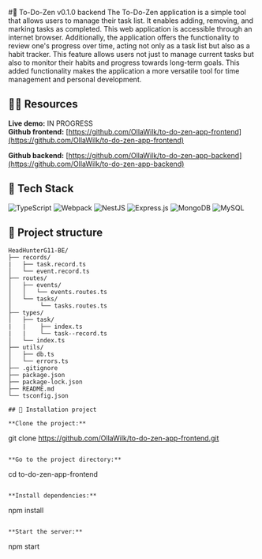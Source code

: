 #:construction_worker: To-Do-Zen v0.1.0 backend
The To-Do-Zen application is a simple tool that allows users to manage their task list. It enables adding, removing, and marking tasks as completed. This web application is accessible through an internet browser. Additionally, the application offers the functionality to review one's progress over time, acting not only as a task list but also as a habit tracker. This feature allows users not just to manage current tasks but also to monitor their habits and progress towards long-term goals. This added functionality makes the application a more versatile tool for time management and personal development.

## 🧘‍♀️ Resources

**Live demo:** IN PROGRESS \
**Github frontend:** [https://github.com/OllaWilk/to-do-zen-app-frontend](https://github.com/OllaWilk/to-do-zen-app-frontend)

**Github backend:** [https://github.com/OllaWilk/to-do-zen-app-backend](https://github.com/OllaWilk/to-do-zen-app-backend)

## 🐞 Tech Stack

![TypeScript](https://img.shields.io/badge/typescript-%23007ACC.svg?style=for-the-badge&logo=typescript&logoColor=white)
![Webpack](https://img.shields.io/badge/webpack-%238DD6F9.svg?style=for-the-badge&logo=webpack&logoColor=black)
![NestJS](https://img.shields.io/badge/nestjs-%23E0234E.svg?style=for-the-badge&logo=nestjs&logoColor=white)
![Express.js](https://img.shields.io/badge/express.js-%23404d59.svg?style=for-the-badge&logo=express&logoColor=%2361DAFB)
![MongoDB](https://img.shields.io/badge/MongoDB-%234ea94b.svg?style=for-the-badge&logo=mongodb&logoColor=white)
![MySQL](https://img.shields.io/badge/mysql-%2300f.svg?style=for-the-badge&logo=mysql&logoColor=white)

## :camel: Project structure

```
HeadHunterG11-BE/
├── records/
|   ├── task.record.ts
│   └── event.record.ts
├── routes/
│   ├── events/
│   │   └── events.routes.ts
│   └── tasks/
│        └── tasks.routes.ts
├── types/
│   ├── task/
|   |    ├── index.ts
|   |    └── task--record.ts
│   └── index.ts
├── utils/
│   ├── db.ts
│   └── errors.ts
├── .gitignore
├── package.json
├── package-lock.json
├── README.md
└── tsconfig.json

## 🦋 Installation project

**Clone the project:**

```

git clone https://github.com/OllaWilk/to-do-zen-app-frontend.git

```

**Go to the project directory:**

```

cd to-do-zen-app-frontend

```

**Install dependencies:**

```

npm install

```

**Start the server:**

```

npm start

```

```

